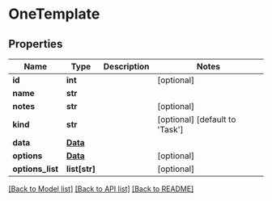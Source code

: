 # OneTemplate

## Properties
Name | Type | Description | Notes
------------ | ------------- | ------------- | -------------
**id** | **int** |  | [optional] 
**name** | **str** |  | 
**notes** | **str** |  | [optional] 
**kind** | **str** |  | [optional] [default to 'Task']
**data** | [**Data**](Data.md) |  | 
**options** | [**Data**](Data.md) |  | [optional] 
**options_list** | **list[str]** |  | [optional] 

[[Back to Model list]](../README.md#documentation-for-models) [[Back to API list]](../README.md#documentation-for-api-endpoints) [[Back to README]](../README.md)


